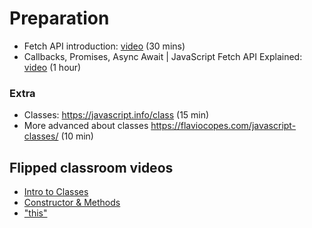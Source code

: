 # Preparation

- Fetch API introduction: [video](https://www.youtube.com/watch?v=Oive66jrwBs&ab_channel=TraversyMedia) (30 mins)
- Callbacks, Promises, Async Await | JavaScript Fetch API Explained: [video](https://www.youtube.com/watch?v=VmQ6dHvnKIM&ab_channel=DaveGray) (1 hour)

### Extra

- Classes: https://javascript.info/class (15 min)
- More advanced about classes https://flaviocopes.com/javascript-classes/ (10 min)

## Flipped classroom videos

- [Intro to Classes ](https://youtu.be/tciZZi2ZxrM)
- [Constructor & Methods](https://youtu.be/ZRCfNLtyO6Q)
- ["this"](https://youtu.be/LrQYgjIfxAU)

